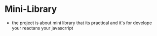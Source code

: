 # Mini-Library
- the project is about mini library that its practical and it's for develope your reactans your javascrript
